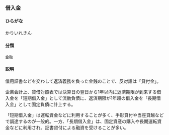 <div style="display:none;">

## [あ行](securities-terms?id=あ行)
## [か行](securities-terms?id=か行)

</div>

### 借入金

#### ひらがな

かりいれきん

#### 分類

`金融`

#### 説明

借用証書などを交わして返済義務を負った金銭のことで、反対語は「貸付金」。
 
企業会計上、貸借対照表では決算日の翌日から1年以内に返済期限が到来する借入金を「短期借入金」として流動負債に、返済期限が1年超の借入金を「長期借入金」として固定負債に計上する。
 
「短期借入金」は運転資金などに利用することが多く、手形貸付や当座貸越などで調達するのが一般的。一方、「長期借入金」は、固定資産の購入や長期運転資金などに利用され、証書貸付による融資を受けることが多い。

<div style="display:none;">

## [さ行](securities-terms?id=さ行)
## [た行](securities-terms?id=た行)
## [な行](securities-terms?id=な行)
## [は行](securities-terms?id=は行)
## [ま行](securities-terms?id=ま行)
## [や行](securities-terms?id=や行)
## [ら行](securities-terms?id=ら行)
## [わ行](securities-terms?id=わ行)
## [英数字・記号](securities-terms?id=英数字・記号)

</div>

